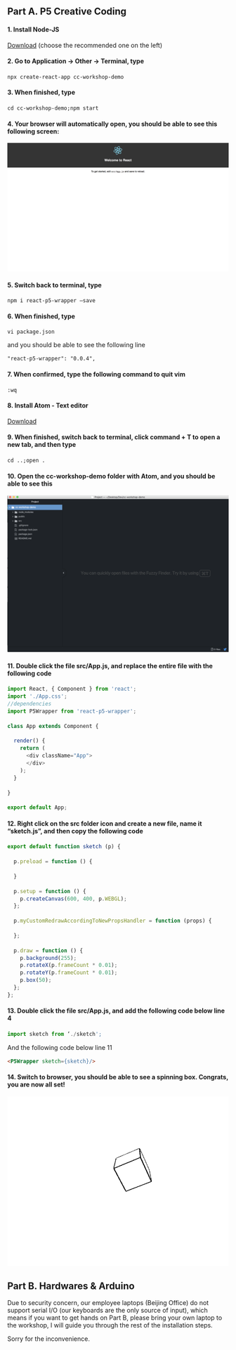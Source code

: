## Part A. P5 Creative Coding

#### 1. Install Node-JS

[Download](https://nodejs.org/en/) (choose the recommended one on the left)

#### 2. Go to Application -> Other -> Terminal, type

```shell
npx create-react-app cc-workshop-demo
```

#### 3. When finished, type

```shell
cd cc-workshop-demo;npm start
```
#### 4. Your browser will automatically open, you should be able to see this following screen:

![alt text](react_init.jpg "Title")

#### 5. Switch back to terminal, type

```shell
npm i react-p5-wrapper —save
```
#### 6. When finished, type

```shell
vi package.json
```

and you should be able to see the following line

```shell
"react-p5-wrapper": "0.0.4",
```
#### 7. When confirmed, type the following command to quit vim

```shell
:wq
```

#### 8. Install Atom - Text editor

[Download](https://atom.io/)

#### 9. When finished, switch back to terminal, click command + T to open a new tab, and then type

```shell
cd ..;open .
```
#### 10. Open the cc-workshop-demo folder with Atom, and you should be able to see this

![alt text](atom_init.jpg "Title")

#### 11.  Double click the file src/App.js, and replace the entire file with the following code

```javascript
import React, { Component } from 'react';
import './App.css';
//dependencies
import P5Wrapper from 'react-p5-wrapper';

class App extends Component {

  render() {
    return (
      <div className="App">
      </div>
    );
  }

}

export default App;

```

#### 12. Right click on the src folder icon and create a new file, name it “sketch.js”, and then copy the following code

```javascript
export default function sketch (p) {

  p.preload = function () {

  }

  p.setup = function () {
    p.createCanvas(600, 400, p.WEBGL);
  };

  p.myCustomRedrawAccordingToNewPropsHandler = function (props) {

  };

  p.draw = function () {
    p.background(255);
    p.rotateX(p.frameCount * 0.01);
    p.rotateY(p.frameCount * 0.01);
    p.box(50);
  };
};
```

#### 13. Double click the file src/App.js, and add the following code below line 4

```javascript
import sketch from ‘./sketch';
```
And the following code below line 11

```html
<P5Wrapper sketch={sketch}/>
```

#### 14. Switch to browser, you should be able to see a spinning box. Congrats, you are now all set!

![alt text](spin.jpg "Title")


## Part B. Hardwares & Arduino

Due to security concern, our employee laptops (Beijing Office) do not support serial I/O (our keyboards are the only source of input), which means if you want to get hands on Part B, please bring your own laptop to the workshop, I will guide you through the rest of the installation steps.

Sorry for the inconvenience.
